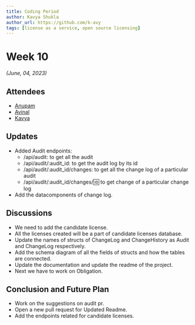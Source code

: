 ```yaml
---
title: Coding Period 
author: Kavya Shukla
author_url: https://github.com/k-avy
tags: [license as a service, open source licensing]
---
```


<!--
SPDX-License-Identifier: CC-BY-SA-4.0

SPDX-FileCopyrightText: 2023 Kavya Shukla <kavyuushukla59@gmail.com>
-->

# Week 10

*(June, 04, 2023)*

## Attendees

* [Anupam](https://github.com/ag4ums)
* [Avinal](https://github.com/avinal)
* [Kavya](https://github.com/k-avy)

## Updates

* Added Audit endpoints:
  * /api/audit: to get all the audit
  * /api/audit/:audit_id: to get the audit log by its id
  * /api/audit/:audit_id/changes: to get all the change log of a particular audit
  * /api/audit/:audit_id/changes/:id: to get change of a particular change log
* Add the datacomponents of change log.

## Discussions

* We need to add the candidate license.
* All the licenses created will be a part of candidate licenses database.
* Update the names of structs of ChangeLog and ChangeHistory as Audit and ChangeLog respectively.
* Add the schema diagram of all the fields of structs and how the tables are connected.
* Update the documentation and update the readme of the project.
* Next we have to work on Obligation.
  
## Conclusion and Future Plan

* Work on the suggestions on audit pr.
* Open a new pull request for Updated Readme.
* Add the endpoints related for candidate licenses.
